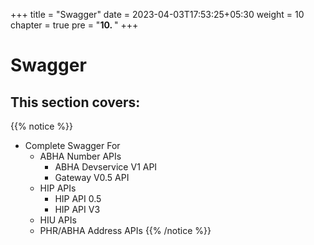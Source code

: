 +++
title = "Swagger"
date = 2023-04-03T17:53:25+05:30
weight = 10
chapter = true
pre = "<b>10. </b>"
+++


# Swagger

## This section covers:

{{% notice %}}
- Complete Swagger For
	- ABHA Number APIs
		- ABHA Devservice V1 API
		- Gateway V0.5 API
	- HIP APIs 
		- HIP API 0.5
		- HIP API V3
	- HIU APIs
	- PHR/ABHA Address APIs
{{% /notice %}}
